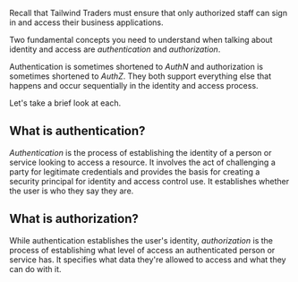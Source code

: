 Recall that Tailwind Traders must ensure that only authorized staff can sign in and access their business applications.

Two fundamental concepts you need to understand when talking about identity and access are _authentication_ and _authorization_.

Authentication is sometimes shortened to *AuthN* and authorization is sometimes shortened to *AuthZ*. They both support everything else that happens and occur sequentially in the identity and access process.

Let's take a brief look at each.

## What is authentication?

_Authentication_ is the process of establishing the identity of a person or service looking to access a resource. It involves the act of challenging a party for legitimate credentials and provides the basis for creating a security principal for identity and access control use. It establishes whether the user is who they say they are.

## What is authorization?

While authentication establishes the user's identity, _authorization_ is the process of establishing what level of access an authenticated person or service has. It specifies what data they're allowed to access and what they can do with it.
